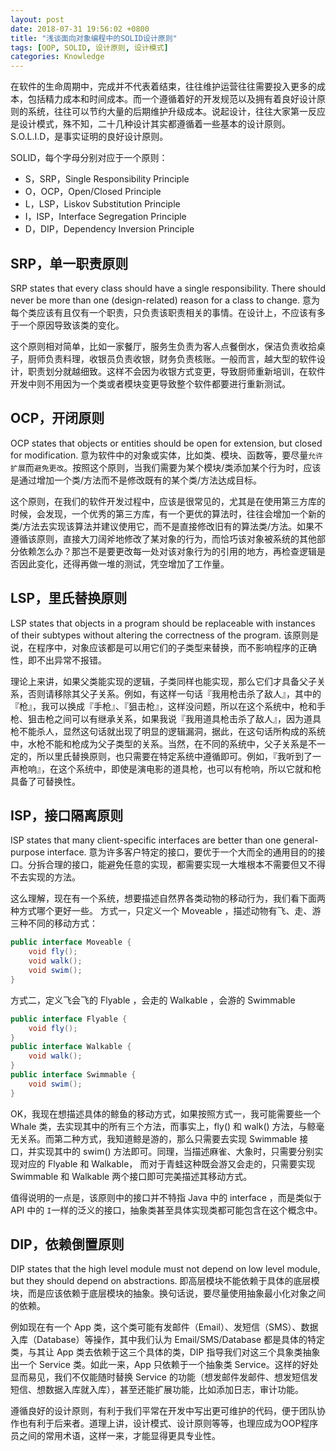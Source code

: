 ```yaml
---
layout: post
date: 2018-07-31 19:56:02 +0800
title: "浅谈面向对象编程中的SOLID设计原则"
tags: [OOP, SOLID, 设计原则, 设计模式]
categories: Knowledge
---
```


在软件的生命周期中，完成并不代表着结束，往往维护运营往往需要投入更多的成本，包括精力成本和时间成本。而一个遵循着好的开发规范以及拥有着良好设计原则的系统，往往可以节约大量的后期维护升级成本。说起设计，往往大家第一反应是设计模式，殊不知，二十几种设计其实都遵循着一些基本的设计原则。S.O.L.I.D，是事实证明的良好设计原则。

<!-- more -->

SOLID，每个字母分别对应于一个原则：
- S，SRP，Single Responsibility Principle
- O，OCP，Open/Closed Principle
- L，LSP，Liskov Substitution Principle
- I，ISP，Interface Segregation Principle
- D，DIP，Dependency Inversion Principle

## SRP，单一职责原则

SRP states that every class should have a single responsibility. There should never be more than one (design-related) reason for a class to change. 意为每个类应该有且仅有一个职责，只负责该职责相关的事情。在设计上，不应该有多于一个原因导致该类的变化。

这个原则相对简单，比如一家餐厅，服务生负责为客人点餐倒水，保洁负责收拾桌子，厨师负责料理，收银员负责收银，财务负责核账。一般而言，越大型的软件设计，职责划分就越细致。这样不会因为收银方式变更，导致厨师重新培训，在软件开发中则不用因为一个类或者模块变更导致整个软件都要进行重新测试。

## OCP，开闭原则

OCP states that objects or entities should be open for extension, but closed for modification. 意为软件中的对象或实体，比如类、模块、函数等，要尽量`允许扩展`而`避免更改`。按照这个原则，当我们需要为某个模块/类添加某个行为时，应该是通过增加一个类/方法而不是修改既有的某个类/方法达成目标。

这个原则，在我们的软件开发过程中，应该是很常见的，尤其是在使用第三方库的时候，会发现，一个优秀的第三方库，有一个更优的算法时，往往会增加一个新的类/方法去实现该算法并建议使用它，而不是直接修改旧有的算法类/方法。如果不遵循该原则，直接大刀阔斧地修改了某对象的行为，而恰巧该对象被系统的其他部分依赖怎么办？那岂不是要更改每一处对该对象行为的引用的地方，再检查逻辑是否因此变化，还得再做一堆的测试，凭空增加了工作量。

## LSP，里氏替换原则

LSP states that objects in a program should be replaceable with instances of their subtypes without altering the correctness of the program. 该原则是说，在程序中，对象应该都是可以用它们的子类型来替换，而不影响程序的正确性，即不出异常不报错。

理论上来讲，如果父类能实现的逻辑，子类同样也能实现，那么它们才具备父子关系，否则请移除其父子关系。例如，有这样一句话『我用枪击杀了敌人』，其中的『枪』，我可以换成『手枪』、『狙击枪』，这样没问题，所以在这个系统中，枪和手枪、狙击枪之间可以有继承关系，如果我说『我用道具枪击杀了敌人』，因为道具枪不能杀人，显然这句话就出现了明显的逻辑漏洞，据此，在这句话所构成的系统中，水枪不能和枪成为父子类型的关系。当然，在不同的系统中，父子关系是不一定的，所以里氏替换原则，也只需要在特定系统中遵循即可。例如，『我听到了一声枪响』，在这个系统中，即使是演电影的道具枪，也可以有枪响，所以它就和枪具备了可替换性。

## ISP，接口隔离原则

ISP states that many client-specific interfaces are better than one general-purpose interface. 意为许多客户特定的接口，要优于一个大而全的通用目的的接口。分拆合理的接口，能避免任意的实现，都需要实现一大堆根本不需要但又不得不去实现的方法。

这么理解，现在有一个系统，想要描述自然界各类动物的移动行为，我们看下面两种方式哪个更好一些。
方式一，只定义一个 Moveable ，描述动物有飞、走、游三种不同的移动方式：
```java
public interface Moveable {
    void fly();
    void walk();
    void swim();
}
```
方式二，定义飞会飞的 Flyable ，会走的 Walkable ，会游的 Swimmable
```java
public interface Flyable {
    void fly();
}
public interface Walkable {
    void walk();
}
public interface Swimmable {
    void swim();
}
```

OK，我现在想描述具体的鲸鱼的移动方式，如果按照方式一，我可能需要些一个 Whale 类，去实现其中的所有三个方法，而事实上，fly() 和 walk() 方法，与鲸毫无关系。而第二种方式，我知道鲸是游的，那么只需要去实现 Swimmable 接口，并实现其中的 swim() 方法即可。同理，当描述麻雀、大象时，只需要分别实现对应的 Flyable 和 Walkable， 而对于青蛙这种既会游又会走的，只需要实现 Swimmable 和 Walkable 两个接口即可完美描述其移动方式。

值得说明的一点是，该原则中的接口并不特指 Java 中的 interface ，而是类似于 API 中的 `I`一样的泛义的接口，抽象类甚至具体实现类都可能包含在这个概念中。

## DIP，依赖倒置原则

DIP states that the high level module must not depend on low level module, but they should depend on abstractions. 即高层模块不能依赖于具体的底层模块，而是应该依赖于底层模块的抽象。换句话说，要尽量使用抽象最小化对象之间的依赖。

例如现在有一个 App 类，这个类可能有发邮件（Email）、发短信（SMS）、数据入库（Database）等操作，其中我们认为 Email/SMS/Database 都是具体的特定类，与其让 App 类去依赖于这三个具体的类，DIP 指导我们对这三个具象类抽象出一个 Service 类。如此一来，App 只依赖于一个抽象类 Service。这样的好处显而易见，我们不仅能随时替换 Service 的功能（想发邮件发邮件、想发短信发短信、想数据入库就入库），甚至还能扩展功能，比如添加日志，审计功能。


遵循良好的设计原则，有利于我们平常在开发中写出更可维护的代码，便于团队协作也有利于后来者。道理上讲，设计模式、设计原则等等，也理应成为OOP程序员之间的常用术语，这样一来，才能显得更具专业性。
